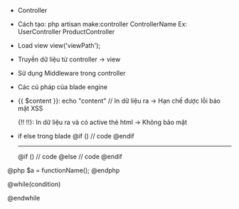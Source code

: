 * Controller
- Cách tạo:
	php artisan make:controller ControllerName
	Ex: UserController
		ProductController

- Load view
	view('viewPath');

- Truyền dữ liệu từ controller -> view

- Sử dụng Middleware trong controller

* Các cú pháp của blade engine
- {{ $content }}: echo "content" // In dữ liệu ra
	-> Hạn chế được lỗi bảo mật XSS

  {!! !!}: In dữ liệu ra và có active thẻ html
  -> Không bảo mật

- if else trong blade
	@if ()
		// code
	@endif

	-------------
	@if ()
		// code
	@else
		// code
	@endif

@php
	$a = functionName();
@endphp

@while(condition)

@endwhile